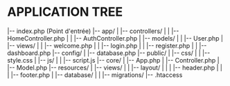 
# APPLICATION TREE #

|-- index.php (Point d'entrée)
|-- app/
|   |-- controllers/
|   |   |-- HomeController.php
|   |   |-- AuthController.php
|   |-- models/
|   |   |-- User.php
|   |-- views/
|   |   |-- welcome.php
|   |   |-- login.php
|   |   |-- register.php
|   |   |-- dashboard.php
|-- config/
|   |-- database.php
|-- public/
|   |-- css/
|   |   |-- style.css
|   |-- js/
|   |   |-- script.js
|-- core/
|   |-- App.php
|   |-- Controller.php
|   |-- Model.php
|-- resources/
|   |-- views/
|   |   |-- layout/
|   |   |   |-- header.php
|   |   |   |-- footer.php
|   |-- database/
|   |   |-- migrations/
|-- .htaccess